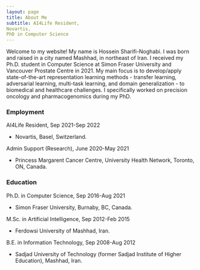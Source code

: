 ```yaml
---
layout: page
title: About Me
subtitle: AI4Life Resident, 
Novartis, 
PhD in Computer Science
---
```

Welcome to my website!
My name is Hossein Sharifi-Noghabi. I was born and raised in a city named Mashhad, in northeast of Iran. I received my Ph.D. student in Computer Science at Simon Fraser University and Vancouver Prostate Centre in 2021. My main focus is to develop/apply state-of-the-art representation learning methods - transfer learning, adversarial learning, multi-task learning, and domain generalization - to biomedical and healthcare challenges. I specifically worked on precision oncology and pharmacogenomics during my PhD. 

### Employment 

AI4Life Resident, Sep 2021-Sep 2022
  - Novartis, Basel, Switzerland.  

Admin Support (Research), June 2020-May 2021 
  - Princess Margarent Cancer Centre, University Health Network, Toronto, ON, Canada. 

### Education 

Ph.D. in Computer Science, Sep 2016-Aug 2021
  - Simon Fraser University, Burnaby, BC, Canada. 

M.Sc. in Artificial Intelligence, Sep 2012-Feb 2015
  - Ferdowsi University of Mashhad, Iran. 

B.E. in Information Technology, Sep 2008-Aug 2012 
  - Sadjad University of Technology (former Sadjad Institute of Higher Education), Mashhad, Iran.
